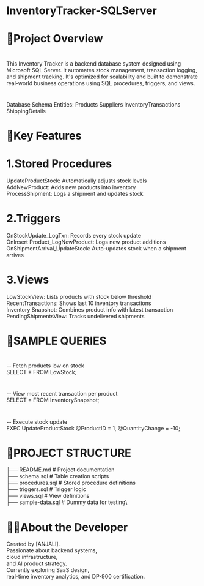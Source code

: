 # InventoryTracker-SQLServer
# 🔎Project Overview
#
This Inventory Tracker is a backend database system designed using Microsoft SQL Server. It automates stock management, transaction logging, and shipment tracking. It's optimized for scalability and built to demonstrate real-world business operations using SQL procedures, triggers, and views.
#
Database Schema
Entities:
Products
Suppliers
InventoryTransactions
ShippingDetails
# 🔩Key Features
#
# 1.Stored Procedures
UpdateProductStock: Automatically adjusts stock levels\
AddNewProduct: Adds new products into inventory\
ProcessShipment: Logs a shipment and updates stock
# 2.Triggers
OnStockUpdate_LogTxn: Records every stock update\
OnInsert Product_LogNewProduct: Logs new product additions\
OnShipmentArrival_UpdateStock: Auto-updates stock when a shipment arrives
# 3.Views
LowStockView: Lists products with stock below threshold\
RecentTransactions: Shows last 10 inventory transactions\
Inventory Snapshot: Combines product info with latest transaction\
PendingShipmentsView: Tracks undelivered shipments

# 🧪SAMPLE QUERIES 
#
-- Fetch products low on stock\
SELECT * FROM LowStock;
#
-- View most recent transaction per product\
SELECT * FROM InventorySnapshot;
#
-- Execute stock update\
EXEC UpdateProductStock @ProductID = 1, @QuantityChange = -10;

# 📂PROJECT STRUCTURE

├── README.md                # Project documentation\
├── schema.sql               # Table creation scripts\
├── procedures.sql           # Stored procedure definitions\
├── triggers.sql             # Trigger logic\
├── views.sql                # View definitions\
├── sample-data.sql          # Dummy data for testing\

# 🙋‍♀️About the Developer
Created by [ANJALI].\
Passionate about backend systems,\
cloud infrastructure, \
and Al product strategy.\
Currently exploring SaaS design,\
real-time inventory analytics, and DP-900 certification.

